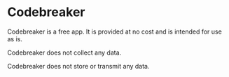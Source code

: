 # Codebreaker
Codebreaker is a free app. It is provided at no cost and is intended for use as is.  

Codebreaker does not collect any data.  

Codebreaker does not store or transmit any data.  
